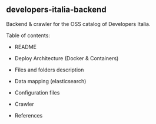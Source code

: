 ## developers-italia-backend

Backend & crawler for the OSS catalog of Developers Italia.

Table of contents:

- README
- Deploy Architecture (Docker & Containers)
- Files and folders description
- Data mapping (elasticsearch)
- Configuration files
- Crawler

- References
